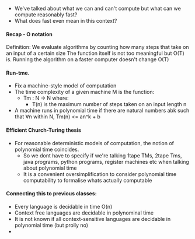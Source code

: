- We've talked about what we can and can't compute but what can we compute reasonably fast?
- What does fast even mean in this context? 

#### Recap - O notation
Definition:
	We evaluate algorithms by counting how many steps that take on an input of a certain size
	The function itself is not too meaningful but O(T) is.
	Running the algorithm on a faster computer doesn't change O(T)

#### Run-tme.
- Fix a machine-style model of computation
- The time complexity of a given machine M is the function:
	- Tm : N -> N where:
		- T(n) is the maximum number of steps taken on an input length n
- A machine runs in polynomial time if there are natural numbers abk such that ∀n within N, Tm(n) <= an^k + b

#### Efficient Church-Turing thesis
- For reasonable deterministic models of computation, the notion of polynomial time coincides.
	- So we dont have to specify if we're talking 1tape TMs, 2tape Tms, java programs, python programs, register machines etc when talking about polynomial time
	- It is a convenient oversimplification to consider polynomial time computability to formalise whats actually computable

#### Connecting this to previous classes:
- Every language is decidable in time O(n)
- Context free languages are decidable in polynominal time
- It is not known if all context-sensitive languages are decidable in polynomial time (but prolly no)
- 